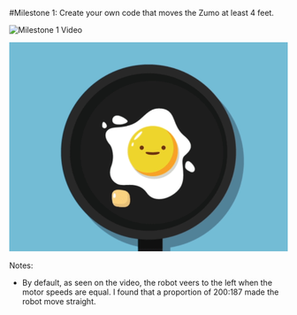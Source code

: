 #Milestone 1: Create your own code that moves the Zumo at least 4 feet.

![Milestone 1 Video](https://drive.google.com/file/d/1fTqEHJcwpMYRbFusiaNLIDYzKD3MMqAf/view?usp=sharing)

![4-Foot Line](../Media/gif.gif)

Notes: 
- By default, as seen on the video, the robot veers to the left when the motor speeds are equal. I found that a proportion of 200:187 made the robot move straight.
